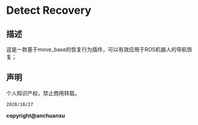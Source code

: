 # Detect Recovery

## 描述

这是一款基于move_base的恢复行为插件，可以有效应用于ROS机器人的导航恢复；

## 声明

个人知识产权，禁止商用转载。

`2020/10/27`

**copyright@anchuanxu**
